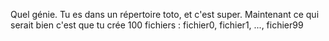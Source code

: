 Quel génie. Tu es dans un répertoire toto, et c'est super. 
Maintenant ce qui serait bien c'est que tu crée 100 fichiers : 
fichier0, fichier1, ..., fichier99
